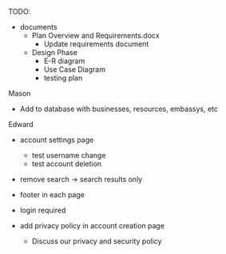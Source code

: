 TODO:

- documents
  -  Plan Overview and Requirements.docx
      -  Update requirements document
    -  Design Phase
        - E-R diagram
        - Use Case Diagram
        - testing plan


Mason
      
- Add to database with businesses, resources, embassys, etc


Edward 

- account settings page
    - test username change
    - test account deletion
 

- remove search -> search results only

- footer in each page

- login required

- add privacy policy in account creation page
    - Discuss our privacy and security policy


